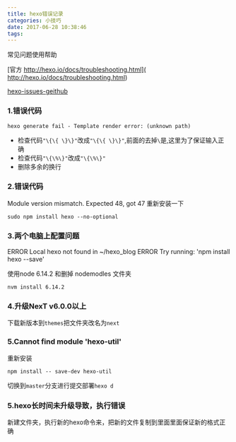 ```yaml
---
title: hexo错误记录
categories: 小技巧
date: 2017-06-28 10:38:46
tags:
---
```


常见问题使用帮助

[官方 http://hexo.io/docs/troubleshooting.html]( http://hexo.io/docs/troubleshooting.html)

[hexo-issues-geithub](https://github.com/hexojs/hexo/issues)

### 1.错误代码

```
hexo generate fail - Template render error: (unknown path)
```
* 检查代码`"\{\{ \}\}"`改成`"\{\{ \}\}"`,前面的去掉`\`是,这里为了保证输入正确
* 检查代码`"\{\%\}"`改成`"\{\%\}"`
* 删除多余的换行

### 2.错误代码

Module version mismatch. Expected 48, got 47
重新安装一下

```
sudo npm install hexo --no-optional
```
### 3.两个电脑上配置问题

ERROR Local hexo not found in ~/hexo_blog
ERROR Try running: 'npm install hexo --save'

使用node 6.14.2 和删掉 nodemodles 文件夹
```
nvm install 6.14.2
```


### 4.升级NexT v6.0.0以上
下载新版本到`themes`把文件夹改名为`next`

### 5.Cannot find module 'hexo-util'

重新安装

```
npm install -- save-dev hexo-util
```

切换到`master`分支进行提交部署`hexo d`


### 5.hexo长时间未升级导致，执行错误
新建文件夹，执行新的hexo命令来，把新的文件复制到里面里面保证新的格式正确

